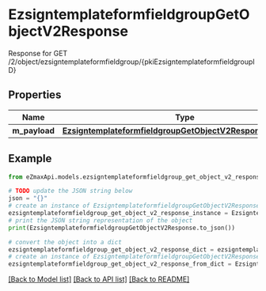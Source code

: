 # EzsigntemplateformfieldgroupGetObjectV2Response

Response for GET /2/object/ezsigntemplateformfieldgroup/{pkiEzsigntemplateformfieldgroupID}

## Properties

Name | Type | Description | Notes
------------ | ------------- | ------------- | -------------
**m_payload** | [**EzsigntemplateformfieldgroupGetObjectV2ResponseMPayload**](EzsigntemplateformfieldgroupGetObjectV2ResponseMPayload.md) |  | 

## Example

```python
from eZmaxApi.models.ezsigntemplateformfieldgroup_get_object_v2_response import EzsigntemplateformfieldgroupGetObjectV2Response

# TODO update the JSON string below
json = "{}"
# create an instance of EzsigntemplateformfieldgroupGetObjectV2Response from a JSON string
ezsigntemplateformfieldgroup_get_object_v2_response_instance = EzsigntemplateformfieldgroupGetObjectV2Response.from_json(json)
# print the JSON string representation of the object
print(EzsigntemplateformfieldgroupGetObjectV2Response.to_json())

# convert the object into a dict
ezsigntemplateformfieldgroup_get_object_v2_response_dict = ezsigntemplateformfieldgroup_get_object_v2_response_instance.to_dict()
# create an instance of EzsigntemplateformfieldgroupGetObjectV2Response from a dict
ezsigntemplateformfieldgroup_get_object_v2_response_from_dict = EzsigntemplateformfieldgroupGetObjectV2Response.from_dict(ezsigntemplateformfieldgroup_get_object_v2_response_dict)
```
[[Back to Model list]](../README.md#documentation-for-models) [[Back to API list]](../README.md#documentation-for-api-endpoints) [[Back to README]](../README.md)


